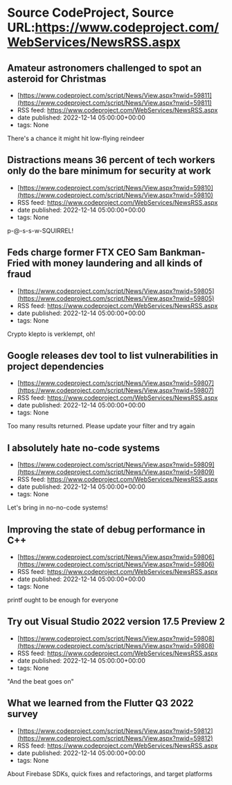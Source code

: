 # Source CodeProject, Source URL:https://www.codeproject.com/WebServices/NewsRSS.aspx

## Amateur astronomers challenged to spot an asteroid for Christmas
 - [https://www.codeproject.com/script/News/View.aspx?nwid=59811](https://www.codeproject.com/script/News/View.aspx?nwid=59811)
 - RSS feed: https://www.codeproject.com/WebServices/NewsRSS.aspx
 - date published: 2022-12-14 05:00:00+00:00
 - tags: None

There's a chance it might hit low-flying reindeer

## Distractions means 36 percent of tech workers only do the bare minimum for security at work
 - [https://www.codeproject.com/script/News/View.aspx?nwid=59810](https://www.codeproject.com/script/News/View.aspx?nwid=59810)
 - RSS feed: https://www.codeproject.com/WebServices/NewsRSS.aspx
 - date published: 2022-12-14 05:00:00+00:00
 - tags: None

p-@-s-s-w-SQUIRREL!

## Feds charge former FTX CEO Sam Bankman-Fried with money laundering and all kinds of fraud
 - [https://www.codeproject.com/script/News/View.aspx?nwid=59805](https://www.codeproject.com/script/News/View.aspx?nwid=59805)
 - RSS feed: https://www.codeproject.com/WebServices/NewsRSS.aspx
 - date published: 2022-12-14 05:00:00+00:00
 - tags: None

Crypto klepto is verklempt, oh!

## Google releases dev tool to list vulnerabilities in project dependencies
 - [https://www.codeproject.com/script/News/View.aspx?nwid=59807](https://www.codeproject.com/script/News/View.aspx?nwid=59807)
 - RSS feed: https://www.codeproject.com/WebServices/NewsRSS.aspx
 - date published: 2022-12-14 05:00:00+00:00
 - tags: None

Too many results returned. Please update your filter and try again

## I absolutely hate no-code systems
 - [https://www.codeproject.com/script/News/View.aspx?nwid=59809](https://www.codeproject.com/script/News/View.aspx?nwid=59809)
 - RSS feed: https://www.codeproject.com/WebServices/NewsRSS.aspx
 - date published: 2022-12-14 05:00:00+00:00
 - tags: None

Let's bring in no-no-code systems!

## Improving the state of debug performance in C++
 - [https://www.codeproject.com/script/News/View.aspx?nwid=59806](https://www.codeproject.com/script/News/View.aspx?nwid=59806)
 - RSS feed: https://www.codeproject.com/WebServices/NewsRSS.aspx
 - date published: 2022-12-14 05:00:00+00:00
 - tags: None

printf ought to be enough for everyone

## Try out Visual Studio 2022 version 17.5 Preview 2
 - [https://www.codeproject.com/script/News/View.aspx?nwid=59808](https://www.codeproject.com/script/News/View.aspx?nwid=59808)
 - RSS feed: https://www.codeproject.com/WebServices/NewsRSS.aspx
 - date published: 2022-12-14 05:00:00+00:00
 - tags: None

"And the beat goes on"

## What we learned from the Flutter Q3 2022 survey
 - [https://www.codeproject.com/script/News/View.aspx?nwid=59812](https://www.codeproject.com/script/News/View.aspx?nwid=59812)
 - RSS feed: https://www.codeproject.com/WebServices/NewsRSS.aspx
 - date published: 2022-12-14 05:00:00+00:00
 - tags: None

About Firebase SDKs, quick fixes and refactorings, and target platforms

